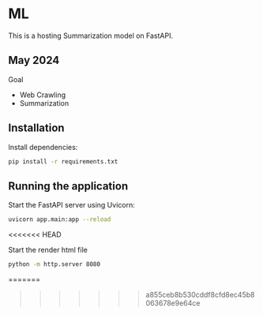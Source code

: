 # ML
This is a hosting Summarization model on FastAPI.

## May 2024
Goal
- Web Crawling
- Summarization

## Installation

Install dependencies:
```sh
pip install -r requirements.txt
```

## Running the application

Start the FastAPI server using Uvicorn:
```sh
uvicorn app.main:app --reload
```
<<<<<<< HEAD

Start the render html file
```sh
python -m http.server 8080
```
=======
>>>>>>> a855ceb8b530cddf8cfd8ec45b8063678e9e64ce
